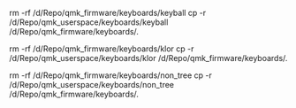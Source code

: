 rm -rf /d/Repo/qmk_firmware/keyboards/keyball
cp -r /d/Repo/qmk_userspace/keyboards/keyball /d/Repo/qmk_firmware/keyboards/.

rm -rf /d/Repo/qmk_firmware/keyboards/klor
cp -r /d/Repo/qmk_userspace/keyboards/klor /d/Repo/qmk_firmware/keyboards/.

rm -rf /d/Repo/qmk_firmware/keyboards/non_tree
cp -r /d/Repo/qmk_userspace/keyboards/non_tree /d/Repo/qmk_firmware/keyboards/.
